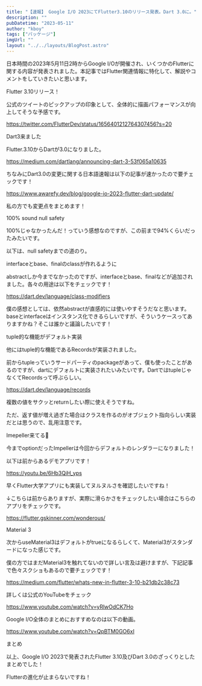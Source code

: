 ```yaml
---
title: "【速報】 Google I/O 2023にてFlutter3.10のリリース発表。Dart 3.0に。"
description: ""
pubDatetime: "2023-05-11"
author: "kboy"
tags: ["パッケージ"]
imgUrl: ""
layout: "../../layouts/BlogPost.astro"
---
```



日本時間の2023年5月11日2時からGoogle I/Oが開催され、いくつかのFlutterに関する内容が発表されました。本記事ではFlutter関連情報に特化して、解説やコメントをしていきたいと思います。



Flutter 3.10リリース！



公式のツイートのピックアップの印象として、全体的に描画パフォーマンスが向上してそうな予感です。




https://twitter.com/FlutterDev/status/1656401212764307456?s=20




Dart3来ました



Flutter.3.10からDartが3.0になりました。



https://medium.com/dartlang/announcing-dart-3-53f065a10635



ちなみにDart3.0の変更に関する日本語速報は以下の記事が速かったので要チェックです！



https://www.awarefy.dev/blog/google-io-2023-flutter-dart-update/



私の方でも変更点をまとめます！



100% sound null safety



100%じゃなかったんだ！っていう感想なのですが、この前まで94%くらいだったみたいです。



以下は、null safetyまでの道のり。







interfaceとbase、finalのclassが作れるように



abstractしか今までなかったのですが、interfaceとbase、finalなどが追加されました。各々の用途は以下をチェックです！



https://dart.dev/language/class-modifiers



僕の感想としては、依然abstractが直感的には使いやすそうだなと思います。baseとinterfaceはインスタンス化できるらしいですが、そういうケースってありますかね？そこは誰かと議論したいです！



tuple的な機能がデフォルト実装



他にはtuple的な機能であるRecordsが実装されました。



前からtupleっていうサードパーティのpackageがあって、僕も使ったことがあるのですが、dartにデフォルトに実装されたいみたいです。DartではtupleじゃなくてRecordsって呼ぶらしい。



https://dart.dev/language/records



複数の値をサクッとreturnしたい際に使えそうですね。



ただ、返す値が増え過ぎた場合はクラスを作るのがオブジェクト指向らしい実装だとは思うので、乱用注意です。



Imepeller来てる👀



今までoptionだったImpellerは今回からデフォルトのレンダラーになりました！



以下は前からあるデモアプリです！




https://youtu.be/6Hb3QiH_yps




早くFlutter大学アプリにも実装してヌルヌルさを確認したいですね！



↓こちらは前からありますが、実際に滑らかさをチェックしたい場合はこちらのアプリをチェックです。



https://flutter.gskinner.com/wonderous/



Material 3



次からuseMaterial3はデフォルトがtrueになるらしくて、Material3がスタンダードになった感じです。



僕の方ではまだMaterial3を触れてないので詳しい言及は避けますが、下記記事で色々スクショもあるので要チェックです！



https://medium.com/flutter/whats-new-in-flutter-3-10-b21db2c38c73



詳しくは公式のYouTubeをチェック




https://www.youtube.com/watch?v=yRlwOdCK7Ho




Google I/O全体のまとめにおすすめなのは以下の動画。




https://www.youtube.com/watch?v=QpBTM0GO6xI




まとめ



以上、Google I/O 2023で発表されたFlutter 3.10及びDart 3.0のざっくりとしたまとめでした！



Flutterの進化が止まらないですね！
